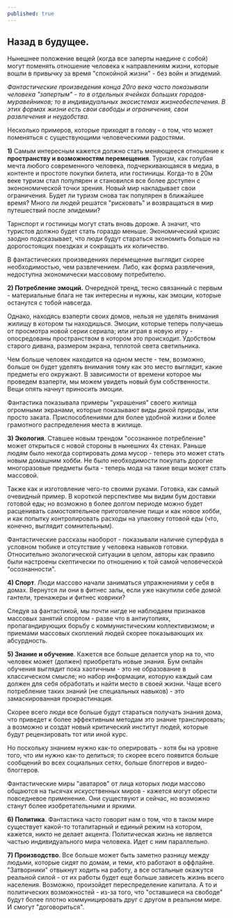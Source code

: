 ```yaml
---
published: true
---
```

## Назад в будущее.

Нынешнее положение вещей (когда все заперты наедине с собой) могут поменять отношение человека к направлениям жизни, которые вошли в привычку за время "спокойной жизни" - без войн и эпидемий.

<!--more-->

*Фантастические произведения конца 20го века часто показывали человека "запертым" - то в отдельных ячейках больших городов-муравейников; то в индивидуальных экосистемах жизнеобеспечения. В этих формах жизни есть свои свободы и ограничения, свои развлечения и неудобства.*

Несколько примеров, которые приходят в голову - о том, что может поменяться с существующими человеческими радостями.

**1)** Самым интересным кажется должно стать меняющееся отношение к **пространству и возможностям перемещения**. Туризм, как голубая мечта любого современного человека, подчеркивающаяся в медиа, в контенте и простоте покупки билета, или гостиницы. Когда-то в 20м веке туризм стал популярен и становился все более доступен с эконономической точки зрения. Новый мир накладывает свои ограничения. Будет ли туризм снова так популярен в ближайшее время? Много ли людей решатся "рисковать" и возвращаться в мир путешествий после эпидемии?

Тарнспорт и гостиницы могут стать вновь дороже. А значит, что туристов должно будет стать гораздо меньше. Экономический кризис заодно подсказывает, что люди будут стараться экономить больше на дорогостоящих поездках и сокращать их количество.

В фантастических произведениях перемещение выглядит скорее необходимостью, чем развлечением. Либо, как форма развлечения, недоступна экономически массовому потребителю.

**2) Потребление эмоций.** Очередной тренд, тесно связанный с первым - материальные блага не так интересны и нужны, как эмоции, которые останутся с тобой навсегда.

Однако, находясь взаперти своих домов, нельзя не уделять внимания жилищу в котором ты находишься. Эмоции, которые теперь получаешь от просмотра новой серии сериала; или играя в новую игру - опосредованы пространством в котором это происходит. Удобством старого дивана, размером экрана, теплотой света светильника.

Чем больше человек находится на одном месте - тем, возможно, больше он будет уделять внимания тому как это место выглядит, какие предметы его окружают. В зависимости от времени которое мы проведем взаперти, мы можем увидеть новый бум собственности. Вещи опять начнут приносить эмоции.

Фантастика показывала примеры "украшения" своего жилища огромными экранами, которые показывают виды дикой природы, или просто заката. Приспособлениями для более удобной жизни и более грамотного распределения места в жилище.

**3) Экология**. Ставшее новым трендом "осознанное потребление" может открыться с новой стороны в нынешних 4х стенах. Раньше людям было некогда сортировать дома мусор - теперь это может стать новым домашним хобби. Не было необходимости покупать дорогие многоразовые предметы быта - теперь мода на такие вещи может стать массовой.

Также как и изготовление чего-то своими руками. Готовка, как самый очевидный пример. В короткой перспективе мы видим бум доставки готовой еды; но возможно в более долгом периоде можно будет расценивать самостоятельное приготовление пищи и как новое хобби, и как попытку контролировать расходы на упаковку готовой еды (что, конечно, выглядит сомнительным). 

Фантастические рассказы наоборот - показывали наличие суперфуда в условном тюбике и отсутствие у человека навыков готовки. Относительно экологической ситуации в целом, авторы как правило были настроены скептически по отношению к той самой человеческой "осознанности".

**4) Спорт**. Люди массово начали заниматься упражнениями у себя в домах. Вернутся ли они в фитнес залы, если уже накупили себе домой гантели, тренажеры и фитнес коврики? 

Следуя за фантастикой, мы почти нигде не наблюдаем признаков массовых занятий спортом - разве что в антиутопиях, пропагандирующих борьбу с коммунистическим коллективизмом; и приемами массовых скоплений людей скорее показывающих их абсурдность.

**5) Знание и обучение**. Кажется все больше делается упор на то, что человек может (должен) приобретать новые знания. Бум онлайн обучения выглядит пока хаотичным - это не образование в классическом смысле; но набор информации, которую каждый сам должен для себя обработать и найти место в своей жизни. Чаще всего потребление таких знаний (не специальных навыков) - это замаскированная прокрастинация.

Скорее всего люди все больше будут стараться получать знания дома, что приведет к более эффективным методам это знание транслировать; а возможно и создат новый критический институт людей, которые будут рецензировать тот или иной курс.

Но поскольку знанием нужно как-то оперировать - хотя бы на уровне того, что им нужно как-то делиться; то скорее всего появится больше сообщений во всех социальных сетях, больше блоггеров и видео-блоггеров.

Фантастические миры "аватаров" от лица которых люди массово общаются на тысячах искусственных миров - кажется могут обрести повседневое применение. Они существуют и сейчас, но возможно станут более изобретательными и яркими.

**6) Политика**. Фантастика часто говорит нам о том, что в таком мире существует какой-то тоталитарный и единый режим на котором, кажется, никто не делает акцента. Политическая жизнь не является частью индивидуального мира человека. Идет с ним параллельно.

**7) Производство**. Все больше может быть заметно разницу между людьми, которые сидят по домам, и теми, кто работают в оффлайне. "Затворники" отвыкнут ходить на работу, а все остальные окажутся реальной силой - от их работы будет еще больше зависеть жизнь всего населения. Возможно, произойдет переспределение капитала. А то и политических возможностей - из-за того, что "оставшиеся на свободе" будут более плотно коммуницировать друг с другом в реальном мире. И смогут "договориться".
